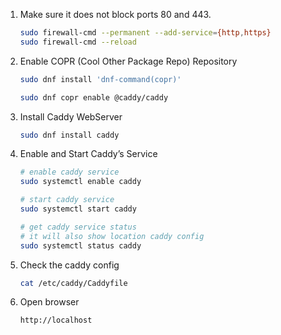 1. Make sure it does not block ports 80 and 443.
    ```bash
    sudo firewall-cmd --permanent --add-service={http,https}
    sudo firewall-cmd --reload
    ```

2. Enable COPR (Cool Other Package Repo) Repository
    ```bash
    sudo dnf install 'dnf-command(copr)'

    sudo dnf copr enable @caddy/caddy
    ``` 

3. Install Caddy WebServer
    ```bash
    sudo dnf install caddy
    ```

4. Enable and Start Caddy’s Service

    ```bash
    # enable caddy service
    sudo systemctl enable caddy

    # start caddy service
    sudo systemctl start caddy

    # get caddy service status
    # it will also show location caddy config
    sudo systemctl status caddy
    ```

5. Check the caddy config
    ``` bash
    cat /etc/caddy/Caddyfile
    ```

6. Open browser
    ```bash
    http://localhost
    ```